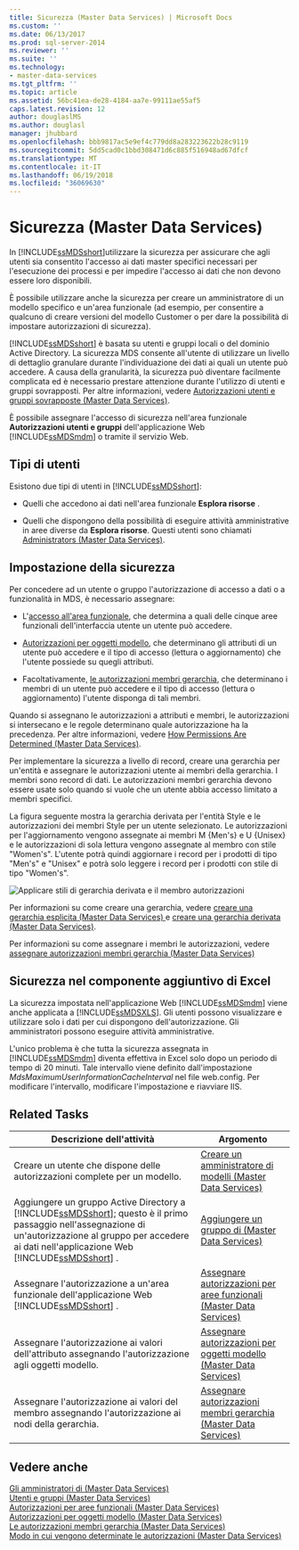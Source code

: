 ```yaml
---
title: Sicurezza (Master Data Services) | Microsoft Docs
ms.custom: ''
ms.date: 06/13/2017
ms.prod: sql-server-2014
ms.reviewer: ''
ms.suite: ''
ms.technology:
- master-data-services
ms.tgt_pltfrm: ''
ms.topic: article
ms.assetid: 56bc41ea-de28-4184-aa7e-99111ae55af5
caps.latest.revision: 12
author: douglaslMS
ms.author: douglasl
manager: jhubbard
ms.openlocfilehash: bbb9817ac5e9ef4c779dd8a283223622b28c9119
ms.sourcegitcommit: 5dd5cad0c1bbd308471d6c885f516948ad67dfcf
ms.translationtype: MT
ms.contentlocale: it-IT
ms.lasthandoff: 06/19/2018
ms.locfileid: "36069630"
---
```

# <a name="security-master-data-services"></a>Sicurezza (Master Data Services)
  In [!INCLUDE[ssMDSshort](../includes/ssmdsshort-md.md)]utilizzare la sicurezza per assicurare che agli utenti sia consentito l'accesso ai dati master specifici necessari per l'esecuzione dei processi e per impedire l'accesso ai dati che non devono essere loro disponibili.  
  
 È possibile utilizzare anche la sicurezza per creare un amministratore di un modello specifico e un'area funzionale (ad esempio, per consentire a qualcuno di creare versioni del modello Customer o per dare la possibilità di impostare autorizzazioni di sicurezza).  
  
 [!INCLUDE[ssMDSshort](../includes/ssmdsshort-md.md)] è basata su utenti e gruppi locali o del dominio Active Directory. La sicurezza MDS consente all'utente di utilizzare un livello di dettaglio granulare durante l'individuazione dei dati ai quali un utente può accedere. A causa della granularità, la sicurezza può diventare facilmente complicata ed è necessario prestare attenzione durante l'utilizzo di utenti e gruppi sovrapposti. Per altre informazioni, vedere [Autorizzazioni utenti e gruppi sovrapposte &#40;Master Data Services&#41;](overlapping-user-and-group-permissions-master-data-services.md).  
  
 È possibile assegnare l'accesso di sicurezza nell'area funzionale **Autorizzazioni utenti e gruppi** dell'applicazione Web [!INCLUDE[ssMDSmdm](../includes/ssmdsmdm-md.md)] o tramite il servizio Web.  
  
## <a name="types-of-users"></a>Tipi di utenti  
 Esistono due tipi di utenti in [!INCLUDE[ssMDSshort](../includes/ssmdsshort-md.md)]:  
  
-   Quelli che accedono ai dati nell'area funzionale **Esplora risorse** .  
  
-   Quelli che dispongono della possibilità di eseguire attività amministrative in aree diverse da **Esplora risorse**. Questi utenti sono chiamati [Administrators &#40;Master Data Services&#41;](../../2014/master-data-services/administrators-master-data-services.md).  
  
## <a name="how-to-set-security"></a>Impostazione della sicurezza  
 Per concedere ad un utente o gruppo l'autorizzazione di accesso a dati o a funzionalità in MDS, è necessario assegnare:  
  
-   L'[accesso all'area funzionale](../../2014/master-data-services/functional-area-permissions-master-data-services.md), che determina a quali delle cinque aree funzionali dell'interfaccia utente un utente può accedere.  
  
-   [Autorizzazioni per oggetti modello](../../2014/master-data-services/model-object-permissions-master-data-services.md), che determinano gli attributi di un utente può accedere e il tipo di accesso (lettura o aggiornamento) che l'utente possiede su quegli attributi.  
  
-   Facoltativamente, [le autorizzazioni membri gerarchia](../../2014/master-data-services/hierarchy-member-permissions-master-data-services.md), che determinano i membri di un utente può accedere e il tipo di accesso (lettura o aggiornamento) l'utente disponga di tali membri.  
  
 Quando si assegnano le autorizzazioni a attributi e membri, le autorizzazioni si intersecano e le regole determinano quale autorizzazione ha la precedenza. Per altre informazioni, vedere [How Permissions Are Determined &#40;Master Data Services&#41;](../../2014/master-data-services/how-permissions-are-determined-master-data-services.md).  
  
 Per implementare la sicurezza a livello di record, creare una gerarchia per un'entità e assegnare le autorizzazioni utente ai membri della gerarchia. I membri sono record di dati.  Le autorizzazioni membri gerarchia devono essere usate solo quando si vuole che un utente abbia accesso limitato a membri specifici.  
  
 La figura seguente mostra la gerarchia derivata per l'entità Style e le autorizzazioni dei membri Style per un utente selezionato. Le autorizzazioni per l'aggiornamento vengono assegnate ai membri M {Men's} e U {Unisex} e le autorizzazioni di sola lettura vengono assegnate al membro con stile "Women's". L'utente potrà quindi aggiornare i record per i prodotti di tipo "Men's" e "Unisex" e potrà solo leggere i record per i prodotti con stile di tipo "Women's".  
  
 ![Applicare stili di gerarchia derivata e il membro autorizzazioni](../../2014/master-data-services/media/style-derived-hierarchy-mds.png "autorizzazioni per membri e stile gerarchia derivata")  
  
 Per informazioni su come creare una gerarchia, vedere [creare una gerarchia esplicita &#40;Master Data Services&#41; ](../../2014/master-data-services/create-an-explicit-hierarchy-master-data-services.md) e [creare una gerarchia derivata &#40;Master Data Services&#41;](../../2014/master-data-services/create-a-derived-hierarchy-master-data-services.md).  
  
 Per informazioni su come assegnare i membri le autorizzazioni, vedere [assegnare autorizzazioni membri gerarchia &#40;Master Data Services&#41;](../../2014/master-data-services/assign-hierarchy-member-permissions-master-data-services.md)  
  
## <a name="security-in-the-add-in-for-excel"></a>Sicurezza nel componente aggiuntivo di Excel  
 La sicurezza impostata nell'applicazione Web [!INCLUDE[ssMDSmdm](../includes/ssmdsmdm-md.md)] viene anche applicata a [!INCLUDE[ssMDSXLS](../includes/ssmdsxls-md.md)]. Gli utenti possono visualizzare e utilizzare solo i dati per cui dispongono dell'autorizzazione. Gli amministratori possono eseguire attività amministrative.  
  
 L'unico problema è che tutta la sicurezza assegnata in [!INCLUDE[ssMDSmdm](../includes/ssmdsmdm-md.md)] diventa effettiva in Excel solo dopo un periodo di tempo di 20 minuti. Tale intervallo viene definito dall'impostazione *MdsMaximumUserInformationCacheInterval* nel file web.config. Per modificare l'intervallo, modificare l'impostazione e riavviare IIS.  
  
## <a name="related-tasks"></a>Related Tasks  
  
|Descrizione dell'attività|Argomento|  
|----------------------|-----------|  
|Creare un utente che dispone delle autorizzazioni complete per un modello.|[Creare un amministratore di modelli &#40;Master Data Services&#41;](../../2014/master-data-services/create-a-model-administrator-master-data-services.md)|  
|Aggiungere un gruppo Active Directory a [!INCLUDE[ssMDSshort](../includes/ssmdsshort-md.md)]; questo è il primo passaggio nell'assegnazione di un'autorizzazione al gruppo per accedere ai dati nell'applicazione Web [!INCLUDE[ssMDSshort](../includes/ssmdsshort-md.md)] .|[Aggiungere un gruppo di &#40;Master Data Services&#41;](../../2014/master-data-services/add-a-group-master-data-services.md)|  
|Assegnare l'autorizzazione a un'area funzionale dell'applicazione Web [!INCLUDE[ssMDSshort](../includes/ssmdsshort-md.md)] .|[Assegnare autorizzazioni per aree funzionali &#40;Master Data Services&#41;](../../2014/master-data-services/assign-functional-area-permissions-master-data-services.md)|  
|Assegnare l'autorizzazione ai valori dell'attributo assegnando l'autorizzazione agli oggetti modello.|[Assegnare autorizzazioni per oggetti modello &#40;Master Data Services&#41;](../../2014/master-data-services/assign-model-object-permissions-master-data-services.md)|  
|Assegnare l'autorizzazione ai valori del membro assegnando l'autorizzazione ai nodi della gerarchia.|[Assegnare autorizzazioni membri gerarchia &#40;Master Data Services&#41;](../../2014/master-data-services/assign-hierarchy-member-permissions-master-data-services.md)|  
  
## <a name="see-also"></a>Vedere anche  
 [Gli amministratori di &#40;Master Data Services&#41;](../../2014/master-data-services/administrators-master-data-services.md)   
 [Utenti e gruppi &#40;Master Data Services&#41;](../../2014/master-data-services/users-and-groups-master-data-services.md)   
 [Autorizzazioni per aree funzionali &#40;Master Data Services&#41;](../../2014/master-data-services/functional-area-permissions-master-data-services.md)   
 [Autorizzazioni per oggetti modello &#40;Master Data Services&#41;](../../2014/master-data-services/model-object-permissions-master-data-services.md)   
 [Le autorizzazioni membri gerarchia &#40;Master Data Services&#41;](../../2014/master-data-services/hierarchy-member-permissions-master-data-services.md)   
 [Modo in cui vengono determinate le autorizzazioni &#40;Master Data Services&#41;](../../2014/master-data-services/how-permissions-are-determined-master-data-services.md)  
  
  